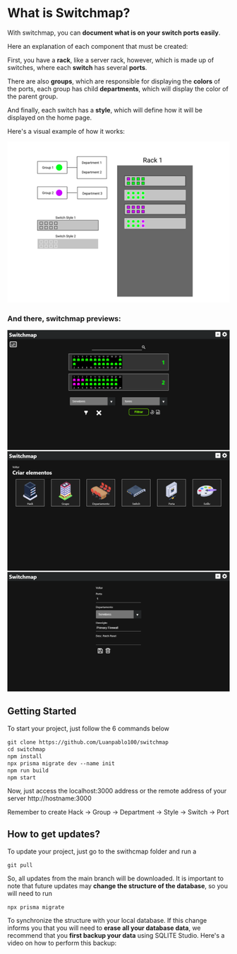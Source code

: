 # What is Switchmap?

With switchmap, you can **document what is on your switch ports easily**.

Here an explanation of each component that must be created:

First, you have a **rack**, like a server rack, however, which is made up of switches, where each **switch** has several **ports**.

There are also **groups**, which are responsible for displaying the **colors** of the ports, each group has child **departments**, which will display the color of the parent group.

And finally, each switch has a **style**, which will define how it will be displayed on the home page.

Here's a visual example of how it works:

![Hierarch example](/public/images/mockup/example.svg?raw=true "Switchmap hierarch example")

### And there, switchmap previews:
![Homepage](/public/images/mockup/homepage.png?raw=true "Homepage")
![Create page](/public/images/mockup/create.png?raw=true "Create page")
![Port page](/public/images/mockup/port-page.png?raw=true "Port page")

## Getting Started

To start your project, just follow the 6 commands below

``` 
git clone https://github.com/Luanpablo100/switchmap
cd switchmap
npm install
npx prisma migrate dev --name init
npm run build
npm start
```

Now, just access the localhost:3000 address or the remote address of your server http://hostname:3000

Remember to create
Hack -> Group -> Department -> Style -> Switch -> Port

## How to get updates?
To update your project, just go to the swithcmap folder and run a 
``` 
git pull 
``` 
So, all updates from the main branch will be downloaded.
It is important to note that future updates may **change the structure of the database**, so you will need to run 
```
npx prisma migrate
```
To synchronize the structure with your local database. If this change informs you that you will need to **erase all your database data**, we recommend that you **first backup your data** using SQLITE Studio. Here's a video on how to perform this backup:
